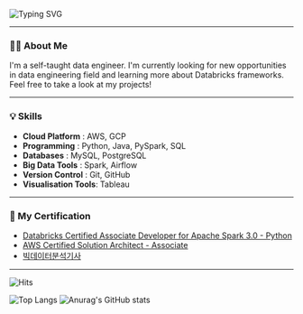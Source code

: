 ![Typing SVG](https://readme-typing-svg.demolab.com?font=Fira+Code&size=25&pause=1000&color=F7F7F7&width=435&lines=+Hi+there%2C+I'm+Seohui!%F0%9F%91%8B)

---

### 🧑‍💻 About Me
I'm a self-taught data engineer. I'm currently looking for new opportunities in data engineering field and learning more about Databricks frameworks. Feel free to take a look at my projects!

---

### 💡 Skills
- **Cloud Platform** : AWS, GCP
- **Programming** : Python, Java, PySpark, SQL
- **Databases** : MySQL, PostgreSQL
- **Big Data Tools** : Spark, Airflow
- **Version Control** : Git, GitHub
- **Visualisation Tools**: Tableau
  
---

### 📝 My Certification
- [Databricks Certified Associate Developer for Apache Spark 3.0 - Python]()
- [AWS Certified Solution Architect - Associate](https://github.com/dev-seohui/BigData-Challenge/blob/ed0562aaf460c73e8bbff7c0c2cbb28e79c77710/certificate/AWS%20Certified%20Solutions%20Architect%20-%20Associate%20certificate.pdf)
- [빅데이터분석기사]()
---

![Hits](https://hits.seeyoufarm.com/api/count/incr/badge.svg?url=https%3A%2F%2Fgithub.com%2Fdev-seohui&count_bg=%233D6FC8&title_bg=%236D6868&icon=&icon_color=%23E7E7E7&title=Profile+Views&edge_flat=false)

![Top Langs](https://github-readme-stats.vercel.app/api/top-langs/?username=dev-seohui&}&langs_count=3&theme=dark)  ![Anurag's GitHub stats](https://github-readme-stats.vercel.app/api?username=dev-seohui&show_icons=true&theme=dark) 
